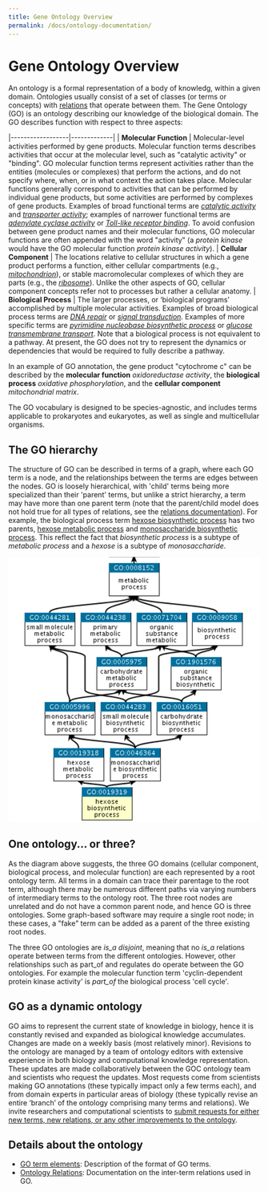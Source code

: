 ```yaml
---
title: Gene Ontology Overview
permalink: /docs/ontology-documentation/
---
```


# Gene Ontology Overview
An ontology is a formal representation of a body of knowledg, within a given domain. Ontologies usually consist of a set of classes (or terms or concepts) with [relations](/docs/ontology-relations/) that operate between them. The Gene Ontology (GO) is an ontology describing our knowledge of the biological domain. The GO describes function with respect to three aspects:


|------------------|-------------|
| **Molecular Function** | Molecular-level activities performed by gene products. Molecular function terms describes activities that occur at the molecular level, such as "catalytic activity" or "binding". GO molecular function terms represent activities rather than the entities (molecules or complexes) that perform the actions, and do not specify where, when, or in what context the action takes place. Molecular functions generally correspond to activities that can be performed by individual gene products, but some activities are performed by complexes of gene products. Examples of broad functional terms are *[catalytic activity](http://amigo.geneontology.org/amigo/term/GO:0003824)* and *[transporter activity](http://amigo.geneontology.org/amigo/term/GO:0005215)*; examples of narrower functional terms are *[adenylate cyclase activity](http://amigo.geneontology.org/amigo/term/GO:0004016)* or *[Toll-like receptor binding](http://amigo.geneontology.org/amigo/term/GO:0035325)*. To avoid confusion between gene product names and their molecular functions, GO molecular functions are often appended with the word "activity" (a *protein kinase* would have the GO molecular function *protein kinase activity*).
| **Cellular Component** | The locations relative to cellular structures in which a gene product performs a function, either cellular compartments (e.g., *[mitochondrion](http://amigo.geneontology.org/amigo/term/GO:0005739)*), or  stable macromolecular complexes of which they are parts (e.g., the *[ribosome](http://amigo.geneontology.org/amigo/term/GO:0005840)*). Unlike the other aspects of GO, cellular component concepts refer not to processes but rather a cellular anatomy.
| **Biological Process** | The larger processes, or ‘biological programs’ accomplished by multiple molecular activities. Examples of broad biological process terms are *[DNA repair](http://amigo.geneontology.org/amigo/term/GO:0006281)* or *[signal transduction](http://amigo.geneontology.org/amigo/term/GO:0007165)*. Examples of more specific terms are *[pyrimidine nucleobase biosynthetic process](http://amigo.geneontology.org/amigo/term/GO:0019856)* or *[glucose transmembrane transport](http://amigo.geneontology.org/amigo/term/GO:1904659)*. Note that a biological process is not equivalent to a pathway. At present, the GO does not try to represent the dynamics or dependencies that would be required to fully describe a pathway.

In an example of GO annotation, the gene product "cytochrome c" can be described by the **molecular function** *oxidoreductase activity*, the **biological process** *oxidative phosphorylation*, and the **cellular component** *mitochondrial matrix*.

The GO vocabulary is designed to be species-agnostic, and includes terms applicable to prokaryotes and eukaryotes, as well as single and multicellular organisms.

## The GO hierarchy
The structure of GO can be described in terms of a graph, where each GO term is a node, and the relationships between the terms are edges between the nodes. GO is loosely hierarchical, with 'child' terms being more specialized than their 'parent' terms, but unlike a strict hierarchy, a term may have more than one parent term (note that the parent/child model does not hold true for all types of relations, see the [relations documentation](/docs/ontology-relations/)). For example, the biological process term [hexose biosynthetic process](http://amigo.geneontology.org/amigo/term/GO:0019319) has two parents, [hexose metabolic process](http://amigo.geneontology.org/amigo/term/GO:0019318) and [monosaccharide biosynthetic process](http://amigo.geneontology.org/amigo/term/GO:0046364). This reflect the fact that *biosynthetic process* is a subtype of *metabolic process* and a *hexose* is a subtype of *monosaccharide*.

![link description](/assets/hexose-biosynthetic-process.png)


## One ontology... or three?

As the diagram above suggests, the three GO domains (cellular component, biological process, and molecular function) are each represented by a root ontology term. All terms in a domain can trace their parentage to the root term, although there may be numerous different paths via varying numbers of intermediary terms to the ontology root. The three root nodes are unrelated and do not have a common parent node, and hence GO is three ontologies. Some graph-based software may require a single root node; in these cases, a "fake" term can be added as a parent of the three existing root nodes.

The three GO ontologies are *is_a disjoint*, meaning that no *is_a* relations operate between terms from the different ontologies. However, other relationships such as part_of and regulates do operate between the GO ontologies. For example the molecular function term 'cyclin-dependent protein kinase activity' is *part_of* the biological process 'cell cycle'.

## GO as a dynamic ontology 
GO aims to represent the current state of knowledge in biology, hence it is constantly revised and expanded as biological knowledge accumulates. Changes are made on a weekly basis (most relatively minor). Revisions to the ontology are managed by a team of ontology editors with extensive experience in both biology and computational knowledge representation. These updates are made collaboratively between the GOC ontology team and scientists who request the updates. Most requests come from scientists making GO annotations (these typically impact only a few terms each), and from domain experts in particular areas of biology (these typically revise an entire ‘branch’ of the ontology comprising many terms and relations). We invite researchers and computational scientists to [submit requests for either new terms, new relations, or any other improvements to the ontology](/docs/contributing-to-go-terms/).



## Details about the ontology
* [GO term elements](/docs/ontology/): Description of the format of GO terms.
* [Ontology Relations](/docs/ontology-relations/): Documentation on the inter-term relations used in GO.


